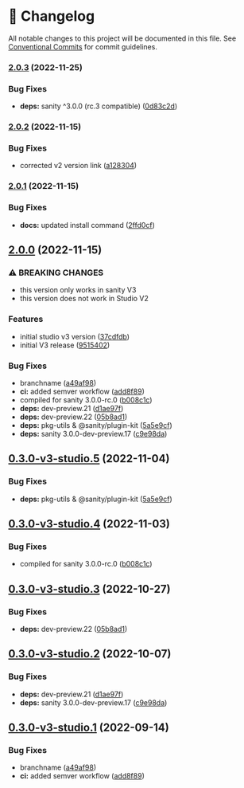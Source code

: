 <!-- markdownlint-disable --><!-- textlint-disable -->

# 📓 Changelog

All notable changes to this project will be documented in this file. See
[Conventional Commits](https://conventionalcommits.org) for commit guidelines.

### [2.0.3](https://github.com/sanity-io/latex-input/compare/v2.0.2...v2.0.3) (2022-11-25)

### Bug Fixes

- **deps:** sanity ^3.0.0 (rc.3 compatible) ([0d83c2d](https://github.com/sanity-io/latex-input/commit/0d83c2dba3e709aa2c7762a17cb0b0f153dfe69c))

### [2.0.2](https://github.com/sanity-io/latex-input/compare/v2.0.1...v2.0.2) (2022-11-15)

### Bug Fixes

- corrected v2 version link ([a128304](https://github.com/sanity-io/latex-input/commit/a128304d186195fd31c6d3dfb8584a54ce3dde0f))

### [2.0.1](https://github.com/sanity-io/latex-input/compare/v2.0.0...v2.0.1) (2022-11-15)

### Bug Fixes

- **docs:** updated install command ([2ffd0cf](https://github.com/sanity-io/latex-input/commit/2ffd0cf32c384f430ea743fd6f088c076568f6d7))

## [2.0.0](https://github.com/sanity-io/latex-input/compare/v1.0.0...v2.0.0) (2022-11-15)

### ⚠ BREAKING CHANGES

- this version only works in sanity V3
- this version does not work in Studio V2

### Features

- initial studio v3 version ([37cdfdb](https://github.com/sanity-io/latex-input/commit/37cdfdbe97be334b1b1c8fb731f90aa410b92c31))
- initial V3 release ([9515402](https://github.com/sanity-io/latex-input/commit/9515402b182c741575f27021e434030f50326646))

### Bug Fixes

- branchname ([a49af98](https://github.com/sanity-io/latex-input/commit/a49af983a6118a318ac563165fd695f937df2de2))
- **ci:** added semver workflow ([add8f89](https://github.com/sanity-io/latex-input/commit/add8f89d61eb89df3fc4d0fb6b9c826b2961688e))
- compiled for sanity 3.0.0-rc.0 ([b008c1c](https://github.com/sanity-io/latex-input/commit/b008c1cbc2e77dd28c4fd3ea6cfc9a1202cef726))
- **deps:** dev-preview.21 ([d1ae97f](https://github.com/sanity-io/latex-input/commit/d1ae97f1ca23e2d72e7e8a45c7286c974199b8b2))
- **deps:** dev-preview.22 ([05b8ad1](https://github.com/sanity-io/latex-input/commit/05b8ad10c3fafc2e0b04b9f55159896f7999f763))
- **deps:** pkg-utils & @sanity/plugin-kit ([5a5e9cf](https://github.com/sanity-io/latex-input/commit/5a5e9cf4d157fbde51e2cd2657e8feccf53ff1c4))
- **deps:** sanity 3.0.0-dev-preview.17 ([c9e98da](https://github.com/sanity-io/latex-input/commit/c9e98da53bf37d0a38164371b8f6176da54c5b6f))

## [0.3.0-v3-studio.5](https://github.com/sanity-io/latex-input/compare/v0.3.0-v3-studio.4...v0.3.0-v3-studio.5) (2022-11-04)

### Bug Fixes

- **deps:** pkg-utils & @sanity/plugin-kit ([5a5e9cf](https://github.com/sanity-io/latex-input/commit/5a5e9cf4d157fbde51e2cd2657e8feccf53ff1c4))

## [0.3.0-v3-studio.4](https://github.com/sanity-io/latex-input/compare/v0.3.0-v3-studio.3...v0.3.0-v3-studio.4) (2022-11-03)

### Bug Fixes

- compiled for sanity 3.0.0-rc.0 ([b008c1c](https://github.com/sanity-io/latex-input/commit/b008c1cbc2e77dd28c4fd3ea6cfc9a1202cef726))

## [0.3.0-v3-studio.3](https://github.com/sanity-io/latex-input/compare/v0.3.0-v3-studio.2...v0.3.0-v3-studio.3) (2022-10-27)

### Bug Fixes

- **deps:** dev-preview.22 ([05b8ad1](https://github.com/sanity-io/latex-input/commit/05b8ad10c3fafc2e0b04b9f55159896f7999f763))

## [0.3.0-v3-studio.2](https://github.com/sanity-io/latex-input/compare/v0.3.0-v3-studio.1...v0.3.0-v3-studio.2) (2022-10-07)

### Bug Fixes

- **deps:** dev-preview.21 ([d1ae97f](https://github.com/sanity-io/latex-input/commit/d1ae97f1ca23e2d72e7e8a45c7286c974199b8b2))
- **deps:** sanity 3.0.0-dev-preview.17 ([c9e98da](https://github.com/sanity-io/latex-input/commit/c9e98da53bf37d0a38164371b8f6176da54c5b6f))

## [0.3.0-v3-studio.1](https://github.com/sanity-io/latex-input/compare/v0.3.0-v3-studio.0...v0.3.0-v3-studio.1) (2022-09-14)

### Bug Fixes

- branchname ([a49af98](https://github.com/sanity-io/latex-input/commit/a49af983a6118a318ac563165fd695f937df2de2))
- **ci:** added semver workflow ([add8f89](https://github.com/sanity-io/latex-input/commit/add8f89d61eb89df3fc4d0fb6b9c826b2961688e))
